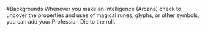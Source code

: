 #Backgrounds
Whenever you make an Intelligence (Arcana) check to uncover the properties and uses of magical runes, glyphs, or other symbols, you can add your Profession Die to the roll.